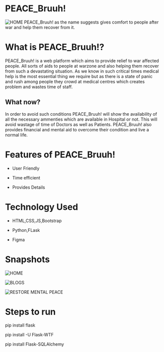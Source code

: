# PEACE_Bruuh!

![HOME](https://user-images.githubusercontent.com/91135324/170495917-a0a60773-2cec-4294-8c6e-276654e53c55.png)
PEACE_Bruuh! as the name suggests gives comfort to people after war and help them recover from it.

# What is PEACE_Bruuh!?
PEACE_Bruuh! is a web platform which aims to provide relief to war affected people. All sorts of aids to people at warzone and also helping them recover from such a devastating situation. As we know in such critical times medical help is the most essential thing we require but as there is a state of panic and rush among people they crowd at medical centres which creates problem and wastes time of staff.
## What now?
In order to avoid such conditions PEACE_Bruuh! will show the availability of all the necessary ammenties which are available in Hospital or not. This will avoid wastage of time of Doctors as well as Patients. PEACE_Bruuh! also provides financial and mental aid to overcome their condition and live a normal life.

# Features of PEACE_Bruuh!
- User Friendly

- Time efficient

- Provides Details

# Technology Used
- HTML,CSS,JS,Bootstrap

- Python,FLask

- Figma

# Snapshots
![HOME](https://user-images.githubusercontent.com/91135324/170502764-fe6ce759-a622-427d-af88-887caab8b51e.png)

![BLOGS](https://user-images.githubusercontent.com/91135324/170502798-601544b7-e88b-4b5e-9081-b5180dc7953a.png)

![RESTORE MENTAL PEACE](https://user-images.githubusercontent.com/91135324/170502824-86c95754-6df3-4bdd-b6bb-79fe3d27f443.png)

# Steps to run
pip install flask

pip install -U Flask-WTF

pip install Flask-SQLAlchemy
